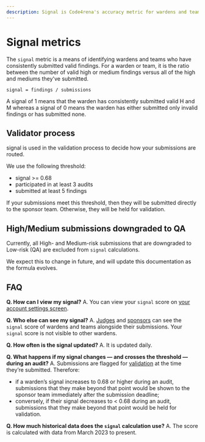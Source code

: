 ```yaml
---
description: Signal is Code4rena's accuracy metric for wardens and teams.
---
```


# Signal metrics

The `signal` metric is a means of identifying wardens and teams who have consistently submitted valid findings. For a warden or team, it is the ratio between the number of valid high or medium findings versus all of the high and mediums they've submitted.

`signal = findings / submissions`

A signal of 1 means that the warden has consistently submitted valid H and M whereas a signal of 0 means the warden has either submitted only invalid findings or has submitted none.

## Validator process

signal is used in the validation process to decide how your submissions are routed.

We use the following threshold:

- signal >= 0.68
- participated in at least 3 audits
- submitted at least 5 findings

If your submissions meet this threshold, then they will be submitted directly to the sponsor team. Otherwise, they will be held for validation.

## High/Medium submissions downgraded to QA

Currently, all High- and Medium-risk submissions that are downgraded to Low-risk (QA) are excluded from `signal` calculations. 

We expect this to change in future, and will update this documentation as the formula evolves.

## FAQ

**Q. How can I view my signal?** 
A. You can view your `signal` score on [your account settings screen](https://code4rena.com/account).

**Q. Who else can see my signal?** 
A. [Judges](https://docs.code4rena.com/roles/judges) and [sponsors](https://docs.code4rena.com/roles/sponsors) can see the `signal` score of wardens and teams alongside their submissions. Your `signal` score is not visible to other wardens.

**Q. How often is the signal updated?** 
A. It is updated daily. 

**Q. What happens if my signal changes — and crosses the threshold — during an audit?** 
A. Submissions are flagged for [validation](https://docs.code4rena.com/roles/certified-contributors/validators) at the time they’re submitted. Therefore: 

- if a warden’s signal increases to 0.68 or higher during an audit, submissions that they make beyond that point would be shown to the sponsor team immediately after the submission deadline;
- conversely, if their signal decreases to < 0.68 during an audit, submissions that they make beyond that point would be held for validation.

**Q. How much historical data does the `signal` calculation use?**
A. The score is calculated with data from March 2023 to present.